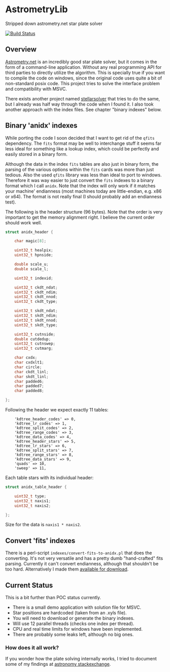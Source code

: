 # AstrometryLib

Stripped down astrometry.net star plate solver

[![Build Status](https://travis-ci.com/mgreter/astrometrylib.svg?branch=master)](https://travis-ci.com/mgreter/astrometrylib)

## Overview

[Astrometry.net][1] is an incredibly good star plate solver, but it comes in the form
of a command-line application. Without any real programming API for third parties to
directly utilize the algorithm. This is specially true if you want to compile the
code on windows, since the original code uses quite a bit of non-standard posix code.
This project tries to solve the interface problem and compatibility with MSVC.

There exists another project named [stellarsolver][2] that tries to do the same, but
I already was half way through the code when I found it. I also took another approach
with the index files. See chapter "binary indexes" below.

## Binary 'anidx' indexes

While porting the code I soon decided that I want to get rid of the `qfits` dependency.
The `fits` format may be well to interchange stuff it seems far less ideal for something
like a lookup index, which could be perfectly and easily stored in a binary form.

Although the data in the index `fits` tables are also just in binary form, the parsing of
the various options within the `fits` cards was more than just tedious. Also the used
`qfits` library was less than ideal to port to windows. Therefore it was way easier to
just convert the `fits` indexes to a binary format which I call `anidx`. Note that the
index will only work if it matches your machine' endianness (most machines today are
little-endian, e.g. x86 or x64). The format is not really final (I should probably
add an endianness test).

The following is the header structure (96 bytes). Note that the order is very important
to get the memory alignment right. I believe the current order should work well.

```c
struct anidx_header {

    char magic[8];

    uint32_t healpix;
    uint32_t hpnside;

    double scale_u;
    double scale_l;

    uint32_t indexid;

    uint32_t ckdt_ndat;
    uint32_t ckdt_ndim;
    uint32_t ckdt_nnod;
    uint32_t ckdt_type;

    uint32_t skdt_ndat;
    uint32_t skdt_ndim;
    uint32_t skdt_nnod;
    uint32_t skdt_type;

    uint32_t cutnside;
    double cutdedup;
    uint32_t cutnswep;
    uint32_t cutmarg;

    char cxdx;
    char cxdxlt1;
    char circle;
    char ckdt_linl;
    char skdt_linl;
    char padded6;
    char padded7;
    char padded8;

};
```

Following the header we expect exactly 11 tables:

```
    'kdtree_header_codes' => 0,
    'kdtree_lr_codes' => 1,
    'kdtree_split_codes' => 2,
    'kdtree_range_codes' => 3,
    'kdtree_data_codes' => 4,
    'kdtree_header_stars' => 5,
    'kdtree_lr_stars' => 6,
    'kdtree_split_stars' => 7,
    'kdtree_range_stars' => 8,
    'kdtree_data_stars' => 9,
    'quads' => 10,
    'sweep' => 11,
```

Each table stars with its individual header:

```c
struct anidx_table_header {

    uint32_t type;
    uint32_t naxis1;
    uint32_t naxis2;

};
```

Size for the data is `naxis1 * naxis2`.

## Convert 'fits' indexes

There is a perl-script `indexes/convert-fits-to-anidx.pl` that does the converting.
It's not very versatile and has a pretty dumb "hand-crafted" fits parsing.
Currently it can't convert endianness, although that shouldn't be too hard.
Alternatively I made them [available for download][3].

## Current Status

This is a bit further than POC status currently.

- There is a small demo application with solution file for MSVC.
- Star positions are hardcoded (taken from an .xyls file).
- You will need to download or generate the binary indexes.
- Will use 12 parallel threads (checks one index per thread).
- CPU and real time limits for windows have been implemented.
- There are probably some leaks left, although no big ones.

### How does it all work?

If you wonder how the plate solving internally works, I tried to
document some of my findings at [astronomy stackexchange][4].


[1]: http://astrometry.net/
[2]: https://github.com/rlancaste/stellarsolver
[3]: http://www.ocbnet.ch/astrometrylib/
[4]: https://astronomy.stackexchange.com/questions/33575/how-the-heck-does-astrometry-net-work/40644#40644